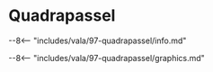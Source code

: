 # Quadrapassel

--8<-- "includes/vala/97-quadrapassel/info.md"

--8<-- "includes/vala/97-quadrapassel/graphics.md"
